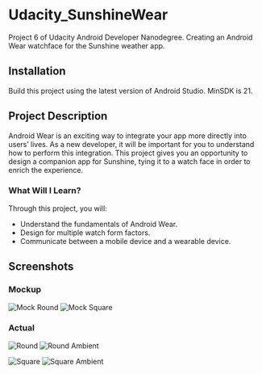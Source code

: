 # Udacity_SunshineWear
Project 6 of Udacity Android Developer Nanodegree. Creating an Android Wear watchface for the Sunshine weather app. 

## Installation
Build this project using the latest version of Android Studio. MinSDK is 21.

## Project Description
Android Wear is an exciting way to integrate your app more directly into users’ lives. As a new developer, it will be important for you to understand how to perform this integration. This project gives you an opportunity to design a companion app for Sunshine, tying it to a watch face in order to enrich the experience.

### What Will I Learn?
Through this project, you will:

- Understand the fundamentals of Android Wear.
- Design for multiple watch form factors.
- Communicate between a mobile device and a wearable device.

## Screenshots

### Mockup
![Mock Round](https://lh3.googleusercontent.com/Hy5VR-7Rsz6RAD_5ylXHQ6EzLZCg1DObOGWe7CUtdSNImh9yBT0CSLaOcusQyGXwJOYgiIDJvIi44pwWKQHr=s0#w=280&h=280)
![Mock Square](https://lh3.googleusercontent.com/bb5NXi9Vq-Lt4WsApGwWPJbb2TTa-5EFUA_O5q6Ki2Jh_tAzmFX14sOrhzKsfipKsI8yB003dNxgkemdAUFB=s0#w=280&h=280)

### Actual
![Round](http://i.imgur.com/OX85VC1.png)
![Round Ambient](http://i.imgur.com/3nPjRza.png)

![Square](http://i.imgur.com/SKRu3kO.png)
![Square Ambient](http://i.imgur.com/qSeZiLW.png)

